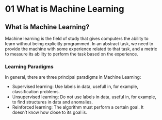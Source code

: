 # 01 What is Machine Learning

## What is Machine Learning?

Machine learning is the field of study that gives computers the ability to learn without being explicitly programmed. In an abstract task, we need to provide the machine with some experience related to that task, and a metric to measure its ability to perform the task based on the experience.

### Learning Paradigms

In general, there are three principal paradigms in Machine Learning: 
- Supervised learning: Use labels in data, usefull in, for example, classification problems. 
- Unsupervised learning: Do not use labels in data, useful in, for example, to find structures in data and anomalies.
- Reinforced learning: The algorithm must perform a certain goal. It doesn’t know how
close to its goal is.
